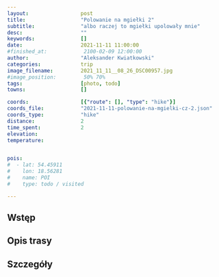 ```yaml
---
layout:                 post
title:                  "Polowanie na mgiełki 2"
subtitle:               "albo raczej to mgiełki upolowały mnie"
desc:                   ""
keywords:               []
date:                   2021-11-11 11:00:00
#finished_at:            2100-02-09 12:00:00
author:                 "Aleksander Kwiatkowski"
categories:             trip
image_filename:         2021_11_11__08_26_DSC00957.jpg
#image_position:         50% 70%
tags:                   [photo, todo]
towns:                  []

coords:                 [{"route": [], "type": "hike"}]
coords_file:            "2021-11-11-polowanie-na-mgielki-cz-2.json"
coords_type:            "hike"
distance:               2
time_spent:             2
elevation:              
temperature:            


pois:
#  - lat: 54.45911
#    lon: 18.56281
#    name: POI
#    type: todo / visited

---
```



## Wstęp

## Opis trasy

## Szczegóły
